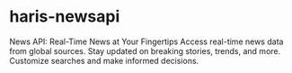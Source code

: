 # haris-newsapi
News API: Real-Time News at Your Fingertips
 Access real-time news data from global sources. Stay updated on breaking stories, trends, and more. Customize searches and make informed decisions.


